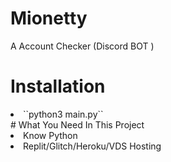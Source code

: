 # Mionetty
A Account Checker (Discord BOT )
# Installation
<li> ``python3 main.py`` </li>
# What You Need In This Project
<li>Know Python</li>
<li>Replit/Glitch/Heroku/VDS Hosting</li>
